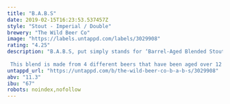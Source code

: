 ```yaml
---
title: "B.A.B.S"
date: 2019-02-15T16:23:53.537457Z
style: "Stout - Imperial / Double"
brewery: "The Wild Beer Co"
image: "https://labels.untappd.com/labels/3029908"
rating: "4.25"
description: "B.A.B.S, put simply stands for ‘Barrel-Aged Blended Stout’.  This blend is made from 4 different beers that have been aged over 12 months using four barrel types: Single Malt Whiskey, Bourbon, Olorosso & Palo Catado Sherry, and Red Wine Barrels."
untappd_url: "https://untappd.com/b/the-wild-beer-co-b-a-b-s/3029908"
abv: "11.3"
ibu: "67"
robots: noindex,nofollow
---
```

